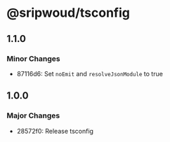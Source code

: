 # @sripwoud/tsconfig

## 1.1.0

### Minor Changes

- 87116d6: Set `noEmit` and `resolveJsonModule` to true

## 1.0.0

### Major Changes

- 28572f0: Release tsconfig

